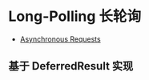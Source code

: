 
# Long-Polling 长轮询

- [Asynchronous Requests](https://docs.spring.io/spring/docs/current/spring-framework-reference/web.html#mvc-ann-async)

## 基于 DeferredResult 实现
